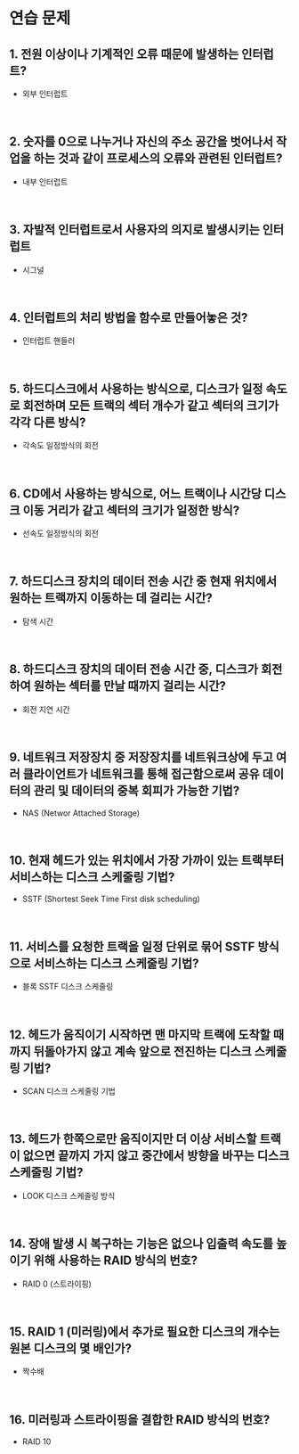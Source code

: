 # 연습 문제

## 1. 전원 이상이나 기계적인 오류 때문에 발생하는 인터럽트?
- 외부 인터럽트

<br>

## 2. 숫자를 0으로 나누거나 자신의 주소 공간을 벗어나서 작업을 하는 것과 같이 프로세스의 오류와 관련된 인터럽트?
- 내부 인터럽트

<br>

## 3. 자발적 인터럽트로서 사용자의 의지로 발생시키는 인터럽트
- 시그널

<br>

## 4. 인터럽트의 처리 방법을 함수로 만들어놓은 것?
- 인터럽트 핸들러

<br>

## 5. 하드디스크에서 사용하는 방식으로, 디스크가 일정 속도로 회전하며 모든 트랙의 섹터 개수가 같고 섹터의 크기가 각각 다른 방식?
- 각속도 일정방식의 회전

<br>

## 6. CD에서 사용하는 방식으로, 어느 트랙이나 시간당 디스크 이동 거리가 같고 섹터의 크기가 일정한 방식?
- 선속도 일정방식의 회전

<br>

## 7. 하드디스크 장치의 데이터 전송 시간 중 현재 위치에서 원하는 트랙까지 이동하는 데 걸리는 시간?
- 탐색 시간

<br>

## 8. 하드디스크 장치의 데이터 전송 시간 중, 디스크가 회전하여 원하는 섹터를 만날 때까지 걸리는 시간?
- 회전 지연 시간

<br>

## 9. 네트워크 저장장치 중 저장장치를 네트워크상에 두고 여러 클라이언트가 네트워크를 통해 접근함으로써 공유 데이터의 관리 및 데이터의 중복 회피가 가능한 기법?
- NAS (Networ Attached Storage)

<br>

## 10. 현재 헤드가 있는 위치에서 가장 가까이 있는 트랙부터 서비스하는 디스크 스케줄링 기법?
- SSTF (Shortest Seek Time First disk scheduling)

<br>

## 11. 서비스를 요청한 트랙을 일정 단위로 묶어 SSTF 방식으로 서비스하는 디스크 스케줄링 기법?
- 블록 SSTF 디스크 스케줄링

<br>

## 12. 헤드가 움직이기 시작하면 맨 마지막 트랙에 도착할 때까지 뒤돌아가지 않고 계속 앞으로 전진하는 디스크 스케줄링 기법?
- SCAN 디스크 스케줄링 기법

<br>

## 13. 헤드가 한쪽으로만 움직이지만 더 이상 서비스할 트랙이 없으면 끝까지 가지 않고 중간에서 방향을 바꾸는 디스크 스케줄링 기법?
- LOOK 디스크 스케줄링 방식

<br>

## 14. 장애 발생 시 복구하는 기능은 없으나 입출력 속도를 높이기 위해 사용하는 RAID 방식의 번호?
- RAID 0 (스트라이핑)

<br>

## 15. RAID 1 (미러링)에서 추가로 필요한 디스크의 개수는 원본 디스크의 몇 배인가?
- 짝수배

<br>

## 16. 미러링과 스트라이핑을 결합한 RAID 방식의 번호?
- RAID 10